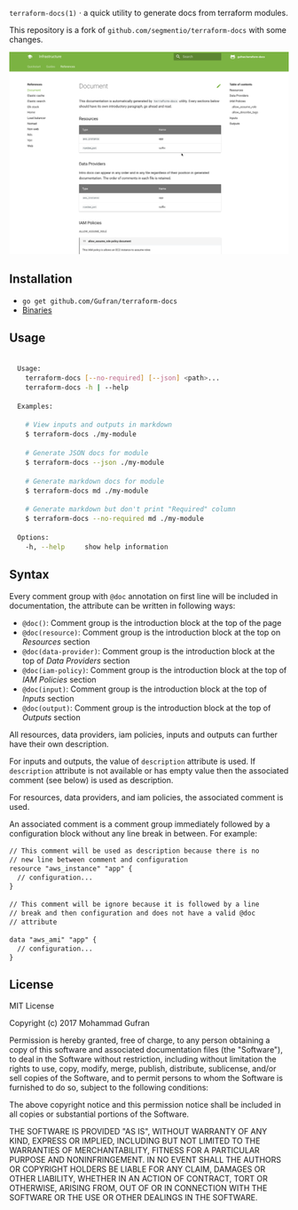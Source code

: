 
  `terraform-docs(1)` &sdot; a quick utility to generate docs from terraform modules.

This repository is a fork of `github.com/segmentio/terraform-docs` with some changes.

![Terraform docs](docs.gif)

## Installation

  - `go get github.com/Gufran/terraform-docs`
  - [Binaries](https://github.com/Gufran/terraform-docs/releases)

## Usage

```bash

  Usage:
    terraform-docs [--no-required] [--json] <path>...
    terraform-docs -h | --help

  Examples:

    # View inputs and outputs in markdown
    $ terraform-docs ./my-module

    # Generate JSON docs for module
    $ terraform-docs --json ./my-module

    # Generate markdown docs for module
    $ terraform-docs md ./my-module

    # Generate markdown but don't print "Required" column
    $ terraform-docs --no-required md ./my-module

  Options:
    -h, --help     show help information

```

## Syntax

Every comment group with `@doc` annotation on first line will be included in documentation, the
attribute can be written in following ways:

 - `@doc()`: Comment group is the introduction block at the top of the page
 - `@doc(resource)`: Comment group is the introduction block at the top on *Resources* section
 - `@doc(data-provider)`: Comment group is the introduction block at the top of *Data Providers* section
 - `@doc(iam-policy)`: Comment group is the introduction block at the top of *IAM Policies* section
 - `@doc(input)`: Comment group is the introduction block at the top of *Inputs* section
 - `@doc(output)`: Comment group is the introduction block at the top of *Outputs* section

All resources, data providers, iam policies, inputs and outputs can further have their own
description.

For inputs and outputs, the value of `description` attribute is used. If `description` attribute is
not available or has empty value then the associated comment (see below) is used as description.

For resources, data providers, and iam policies, the associated comment is used.

An associated comment is a comment group immediately followed by a configuration block without any
line break in between. For example:

``` hcl
// This comment will be used as description because there is no
// new line between comment and configuration
resource "aws_instance" "app" {
  // configuration...
}

// This comment will be ignore because it is followed by a line
// break and then configuration and does not have a valid @doc
// attribute

data "aws_ami" "app" {
  // configuration...
}
```

[ex]: ./_example/main.tf


## License

MIT License

Copyright (c) 2017 Mohammad Gufran

Permission is hereby granted, free of charge, to any person obtaining a copy
of this software and associated documentation files (the "Software"), to deal
in the Software without restriction, including without limitation the rights
to use, copy, modify, merge, publish, distribute, sublicense, and/or sell
copies of the Software, and to permit persons to whom the Software is
furnished to do so, subject to the following conditions:

The above copyright notice and this permission notice shall be included in all
copies or substantial portions of the Software.

THE SOFTWARE IS PROVIDED "AS IS", WITHOUT WARRANTY OF ANY KIND, EXPRESS OR
IMPLIED, INCLUDING BUT NOT LIMITED TO THE WARRANTIES OF MERCHANTABILITY,
FITNESS FOR A PARTICULAR PURPOSE AND NONINFRINGEMENT. IN NO EVENT SHALL THE
AUTHORS OR COPYRIGHT HOLDERS BE LIABLE FOR ANY CLAIM, DAMAGES OR OTHER
LIABILITY, WHETHER IN AN ACTION OF CONTRACT, TORT OR OTHERWISE, ARISING FROM,
OUT OF OR IN CONNECTION WITH THE SOFTWARE OR THE USE OR OTHER DEALINGS IN THE
SOFTWARE.
